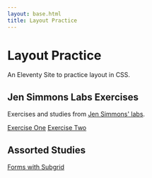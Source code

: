 ```yaml
---
layout: base.html 
title: Layout Practice 
--- 
```


# Layout Practice 

An Eleventy Site to practice layout in CSS. 

## Jen Simmons Labs Exercises

Exercises and studies from [Jen Simmons' labs](https://labs.jensimmons.com/).

[Exercise One](/exercise-one)
[Exercise Two](/exercise-two)

## Assorted Studies

[Forms with Subgrid](/subgrid-form)